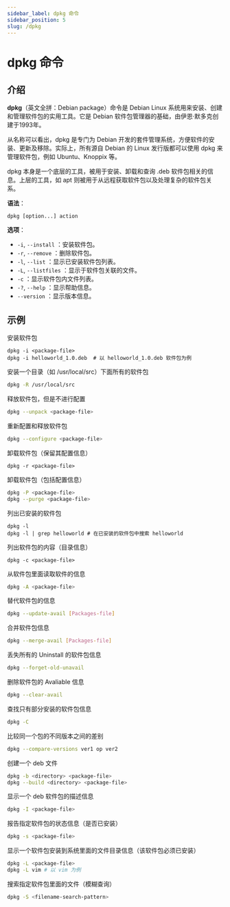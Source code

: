 ```yaml
---
sidebar_label: dpkg 命令
sidebar_position: 5
slug: /dpkg
---
```


# dpkg 命令



## 介绍

**dpkg**（英文全拼：Debian package）命令是 Debian Linux 系统用来安装、创建和管理软件包的实用工具。它是 Debian 软件包管理器的基础，由伊恩·默多克创建于1993年。

从名称可以看出，dpkg 是专门为 Debian 开发的套件管理系统，方便软件的安装、更新及移除。实际上，所有源自 Debian 的 Linux 发行版都可以使用 dpkg 来管理软件包，例如 Ubuntu、Knoppix 等。

dpkg 本身是一个底层的工具，被用于安装、卸载和查询 .deb 软件包相关的信息。上层的工具，如 apt 则被用于从远程获取软件包以及处理复杂的软件包关系。

**语法**：

```shell
dpkg [option...] action
```

**选项**：

- `-i`, `--install` ：安装软件包。
- `-r`, `--remove` ：删除软件包。
- `-l`, `--list` ：显示已安装软件包列表。
- `-L`, `--listfiles` ：显示于软件包关联的文件。
- `-c` ：显示软件包内文件列表。
- `-?`, `--help` ：显示帮助信息。
- `--version` ：显示版本信息。



## 示例

安装软件包

```shell
dpkg -i <package-file>
dpkg -i helloworld_1.0.deb  # 以 helloworld_1.0.deb 软件包为例
```

安装一个目录（如 /usr/local/src）下面所有的软件包

```bash
dpkg -R /usr/local/src
```

释放软件包，但是不进行配置

```bash
dpkg --unpack <package-file>
```

重新配置和释放软件包

```bash
dpkg --configure <package-file>
```

卸载软件包（保留其配置信息）

```shell
dpkg -r <package-file>
```

卸载软件包（包括配置信息）

```bash
dpkg -P <package-file>
dpkg --purge <package-file>
```

列出已安装的软件包

```shell
dpkg -l
dpkg -l | grep helloworld # 在已安装的软件包中搜索 helloworld
```

列出软件包的内容（目录信息）

```shell
dpkg -c <package-file>
```

从软件包里面读取软件的信息

```bash
dpkg -A <package-file>
```

替代软件包的信息

```bash
dpkg --update-avail [Packages-file]
```

合并软件包信息

```bash
dpkg --merge-avail [Packages-file]
```

丢失所有的 Uninstall 的软件包信息

```bash
dpkg --forget-old-unavail
```

删除软件包的 Avaliable 信息

```bash
dpkg --clear-avail
```

查找只有部分安装的软件包信息

```bash
dpkg -C
```

比较同一个包的不同版本之间的差别

```bash
dpkg --compare-versions ver1 op ver2
```

创建一个 deb 文件

```bash
dpkg -b <directory> <package-file>
dpkg --build <directory> <package-file>
```

显示一个 deb 软件包的描述信息

```bash
dpkg -I <package-file>
```

报告指定软件包的状态信息（是否已安装）

```bash
dpkg -s <package-file>
```

显示一个软件包安装到系统里面的文件目录信息（该软件包必须已安装）

```bash
dpkg -L <package-file>
dpkg -L vim # 以 vim 为例
```

搜索指定软件包里面的文件（模糊查询）

```bash
dpkg -S <filename-search-pattern>
```



